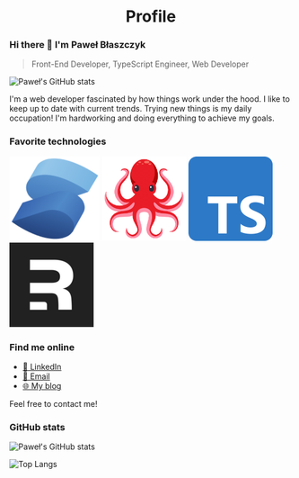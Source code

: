 <h1 align="center">
Profile
</h1>

### Hi there 👋 I'm Paweł Błaszczyk

> Front-End Developer, TypeScript Engineer, Web Developer

![Paweł's GitHub stats](https://komarev.com/ghpvc/?username=pawelblaszczyk5&color=blueviolet)

I'm a web developer fascinated by how things work under the hood. I like to keep up to date with current trends. Trying new things is my daily occupation! I'm hardworking and doing everything to achieve my goals.

### Favorite technologies

![SolidJS](assets/solidjs.png) ![Testing Library](assets/testing-library.png) ![Typescript](assets/typescript.png) ![Remix](assets/remix.png)

### Find me online

- [💼 LinkedIn](https://www.linkedin.com/in/pawel-blaszczyk/ " 💼 LinkedIn")
- [📧 Email](mailto:pawelblaszczyk@wir.pl "📧 Email")
- [🌐 My blog](https://pawel-blaszczyk-blog.netlify.app/ " 🌐 My blog")

Feel free to contact me!

### GitHub stats

![Paweł's GitHub stats](https://github-readme-stats.vercel.app/api?username=pawelblaszczyk5&theme=cobalt&show_icons=true)

![Top Langs](https://github-readme-stats.vercel.app/api/top-langs/?username=pawelblaszczyk5&layout=compact&theme=cobalt)
